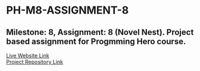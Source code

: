 # PH-M8-ASSIGNMENT-8

## Milestone: 8, Assignment: 8 (Novel Nest). Project based assignment for Progmming Hero course.

[Live Website Link]()  
[Project Repository Link](https://github.com/programming-hero-web-course-4/b9a8-book-vibe-abdul-muhaimin-toha)
